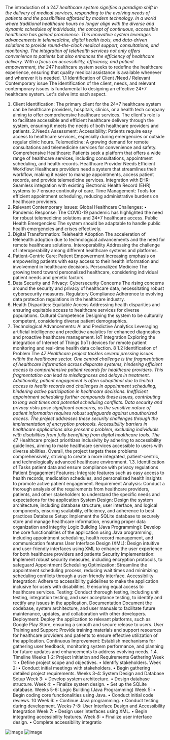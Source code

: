 The introduction of a 24*7 healthcare system signifies a paradigm shift in the delivery of medical 
services, responding to the evolving needs of patients and the possibilities afforded by modern technology. 
In a world where traditional healthcare hours no longer align with the diverse and dynamic schedules of 
individuals, the concept of continuous, accessible healthcare has gained prominence. This innovative 
system leverages advancements in telemedicine, digital health tools, and data-driven solutions to provide 
round-the-clock medical support, consultations, and monitoring. The integration of telehealth services not 
only offers convenience to patients but also enhances the efficiency of healthcare delivery. With a focus 
on accessibility, efficiency, and patient empowerment, the 24*7 healthcare system seeks to redefine the 
healthcare experience, ensuring that quality medical assistance is available whenever and wherever it is 
needed.
1.1 Identification of Client /Need / Relevant Contemporary issue
The identification of the client, needs, and relevant contemporary issues is fundamental to designing an 
effective 24*7 healthcare system. Let's delve into each aspect.
1. Client Identification:
The primary client for the 24*7 healthcare system can be healthcare providers, hospitals, clinics, or a 
health tech company aiming to offer comprehensive healthcare services. The client's role is to facilitate 
accessible and efficient healthcare delivery through the system, ensuring it meets the needs of both 
healthcare providers and patients. 
2.Needs Assessment: 
Accessibility: Patients require easy access to healthcare services, especially during emergencies or outside 
regular clinic hours. Telemedicine: A growing demand for remote consultations and telemedicine services 
for convenience and safety. Comprehensive Healthcare: Patients seek a platform that offers a wide range 
of healthcare services, including consultations, appointment scheduling, and health records. Healthcare 
Provider Needs Efficient Workflow: Healthcare providers need a system that streamlines their workflow, 
making it easier to manage appointments, access patient records, and provide telemedicine services. 
Integration with EHR: Seamless integration with existing Electronic Health Record (EHR) systems to 
7
ensure continuity of care. Time Management: Tools for efficient appointment scheduling, reducing 
administrative burdens on healthcare providers. 
3. Relevant Contemporary Issues:
Global Healthcare Challenges: ▪ Pandemic Response: The COVID-19 pandemic has highlighted the need 
for robust telemedicine solutions and 24*7 healthcare access. Public Health Emergencies: The system 
should be adaptable to handle public health emergencies and crises effectively. 
4. Digital Transformation: 
Telehealth Adoption The acceleration of telehealth adoption due to technological advancements and the 
need for remote healthcare solutions. Interoperability Addressing the challenge of interoperability among 
different healthcare systems and platforms. 
5. Patient-Centric Care: 
Patient Empowerment Increasing emphasis on empowering patients with easy access to their health 
information and involvement in healthcare decisions. Personalized Medicine The growing trend toward 
personalized healthcare, considering individual patient needs and genetic factors. 
6. Data Security and Privacy: 
Cybersecurity Concerns The rising concerns around the security and privacy of healthcare data, 
necessitating robust cybersecurity measures. Regulatory Compliance Adherence to evolving data 
protection regulations in the healthcare industry. 
7. Health Disparities: 
Equitable Access Addressing health disparities and ensuring equitable access to healthcare services for 
diverse populations. Cultural Competence Designing the system to be culturally competent, considering 
diverse patient demographics. 
8. Technological Advancements:
AI and Predictive Analytics Leveraging artificial intelligence and predictive analytics for enhanced 
diagnostics and proactive healthcare management. IoT Integration Exploring the integration of Internet of 
Things (IoT) devices for remote patient monitoring and real-time health data collection.
8
1.2 Identification of Problem
The 4*7 Healthcare project tackles several pressing issues within the healthcare sector. One central 
challenge is the fragmentation of healthcare information across disparate systems, hindering efficient 
access to comprehensive patient records for healthcare providers. This fragmentation can lead to 
misdiagnoses and delays in treatment. Additionally, patient engagement is often suboptimal due to limited 
access to health records and challenges in appointment scheduling, hindering active participation in 
healthcare decisions. Inefficient appointment scheduling further compounds these issues, contributing to 
long wait times and potential scheduling conflicts. Data security and privacy risks pose significant 
concerns, as the sensitive nature of patient information requires robust safeguards against unauthorized 
access. The project addresses these security challenges through the implementation of encryption 
protocols. Accessibility barriers in healthcare applications also present a problem, excluding individuals 
with disabilities from fully benefiting from digital healthcare tools. The 4*7 Healthcare project prioritizes 
inclusivity by adhering to accessibility guidelines, aiming to make healthcare services accessible to users 
with diverse abilities. Overall, the project targets these problems comprehensively, striving to create a 
more integrated, patient-centric, and technologically advanced healthcare environment.
1.3. Identification of Tasks 
patient data and ensure compliance with privacy regulations Patient Engagement Features: Integrate 
features such as easy access to health records, medication schedules, and personalized health insights to 
promote active patient engagement. Requirement Analysis: Conduct a thorough analysis of the 
requirements from healthcare providers, patients, and other stakeholders to understand the specific needs 
and expectations for the application System Design: Design the system architecture, including database 
structure, user interface, and logical components, ensuring scalability, efficiency, and adherence to best 
practices Database Setup: Implement the SQLite database to securely store and manage healthcare 
information, ensuring proper data organization and integrity Logic Building (Java Programming): Develop 
the core functionalities of the application using Java programming, including appointment scheduling, 
health record management, and communication features User Interface Design (XML): Design intuitive 
and user-friendly interfaces using XML to enhance the user experience for both healthcare providers and 
patients Security Implementation: Implement robust security measures, including encryption protocols, to 
safeguard Appointment Scheduling Optimization: Streamline the appointment scheduling process, 
reducing wait times and minimizing scheduling conflicts through a user-friendly interface. Accessibility 
Integration: Adhere to accessibility guidelines to make the application inclusive for users with disabilities, 
9
ensuring equal access to healthcare services. Testing: Conduct thorough testing, including unit testing, 
integration testing, and user acceptance testing, to identify and rectify any issues in the application. 
Documentation Document the codebase, system architecture, and user manuals to facilitate future 
maintenance, updates, and collaboration with other developers. Deployment: Deploy the application to 
relevant platforms, such as Google Play Store, ensuring a smooth and secure release to users. User 
Training and Support: Provide training materials and support resources for healthcare providers and 
patients to ensure effective utilization of the application. Continuous Improvement: Establish mechanisms 
for gathering user feedback, monitoring system performance, and planning for future updates and 
enhancements to address evolving needs.
1.4. Timeline 
Weeks 1-2: Project Initiation and Requirements Gathering 
 Week 1: 
• Define project scope and objectives. 
• Identify stakeholders. 
 Week 2: 
• Conduct initial meetings with stakeholders. 
• Begin gathering detailed project requirements. 
Weeks 3-4: System Design and Database Setup 
 Week 3: 
• Develop system architecture. 
• Design database structure. 
 Week 4: 
• Finalize system design. 
• Set up the SQLite database. 
Weeks 5-6: Logic Building (Java Programming) 
 Week 5: 
• Begin coding core functionalities using Java. 
• Conduct initial code reviews. 
10
 Week 6: 
• Continue Java programming. 
• Conduct testing during development. 
Weeks 7-8: User Interface Design and Accessibility Integration 
 Week 7: 
• Design user interfaces using XML. 
• Begin integrating accessibility features. 
 Week 8: 
• Finalize user interface design. 
• Complete accessibility integratio

![image](https://github.com/user-attachments/assets/868cda74-31b3-453d-a171-f744a531ea8a)
![image](https://github.com/user-attachments/assets/e3eb5faf-4b96-416a-82b2-099d9eca9da2)

